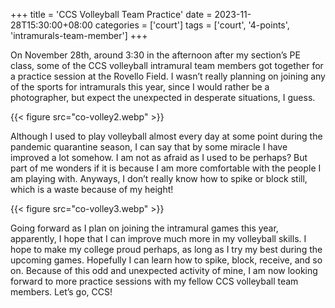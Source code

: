 +++
title = 'CCS Volleyball Team Practice'
date = 2023-11-28T15:30:00+08:00
categories = ['court']
tags = ['court', '4-points', 'intramurals-team-member']
+++

On November 28th, around 3:30 in the afternoon after my section’s PE class, some of the CCS volleyball intramural team members got together for a practice session at the Rovello Field. I wasn’t really planning on joining any of the sports for intramurals this year, since I would rather be a photographer, but expect the unexpected in desperate situations, I guess.

{{< figure src="co-volley2.webp" >}}

Although I used to play volleyball almost every day at some point during the pandemic quarantine season, I can say that by some miracle I have improved a lot somehow. I am not as afraid as I used to be perhaps? But part of me wonders if it is because I am more comfortable with the people I am playing with. Anyways, I don’t really know how to spike or block still, which is a waste because of my height!

{{< figure src="co-volley3.webp" >}}

Going forward as I plan on joining the intramural games this year, apparently, I hope that I can improve much more in my volleyball skills. I hope to make my college proud perhaps, as long as I try my best during the upcoming games. Hopefully I can learn how to spike, block, receive, and so on.
Because of this odd and unexpected activity of mine, I am now looking forward to more practice sessions with my fellow CCS volleyball team members. Let’s go, CCS!
